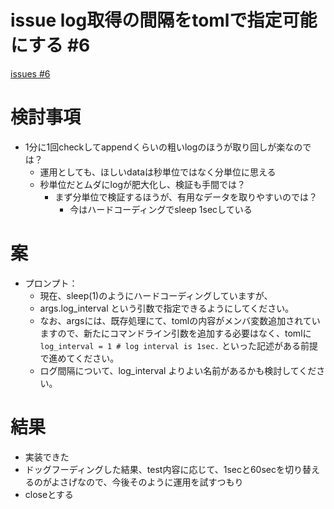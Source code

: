 # issue log取得の間隔をtomlで指定可能にする #6
[issues #6](https://github.com/cat2151/cat-active-window-logger/issues/6)

# 検討事項
- 1分に1回checkしてappendくらいの粗いlogのほうが取り回しが楽なのでは？
  - 運用としても、ほしいdataは秒単位ではなく分単位に思える
  - 秒単位だとムダにlogが肥大化し、検証も手間では？
    - まず分単位で検証するほうが、有用なデータを取りやすいのでは？
      - 今はハードコーディングでsleep 1secしている

# 案
- プロンプト：
    - 現在、sleep(1)のようにハードコーディングしていますが、
    - args.log_interval という引数で指定できるようにしてください。
    - なお、argsには、既存処理にて、tomlの内容がメンバ変数追加されていますので、新たにコマンドライン引数を追加する必要はなく、tomlに `log_interval = 1 # log interval is 1sec.` といった記述がある前提で進めてください。
    - ログ間隔について、log_interval よりよい名前があるかも検討してください。

# 結果
- 実装できた
- ドッグフーディングした結果、test内容に応じて、1secと60secを切り替えるのがよさげなので、今後そのように運用を試すつもり
- closeとする
